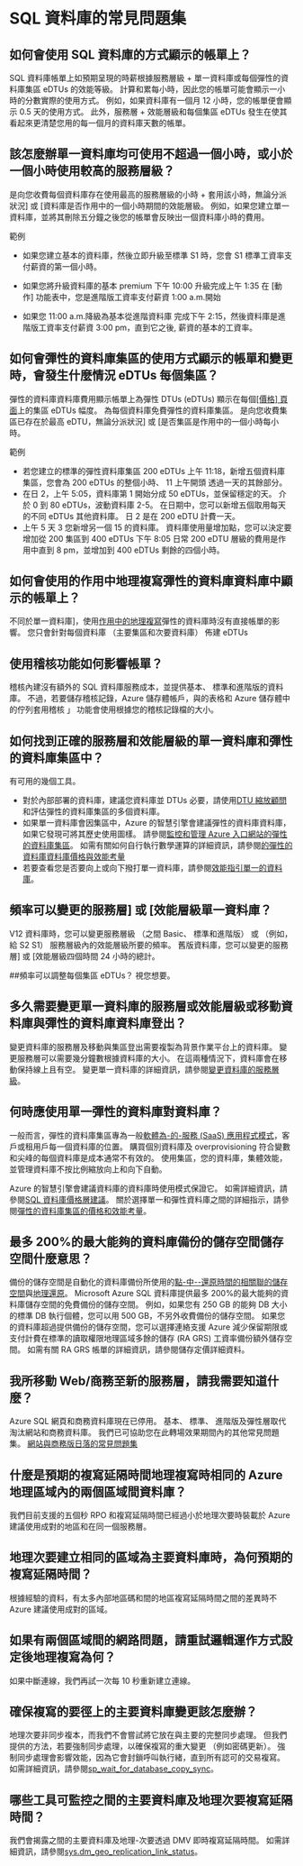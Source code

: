 <properties 
   pageTitle="Azure SQL 資料庫的常見問題集" 
   description="常見的問題客戶的解答問雲端資料庫與 Azure SQL 資料庫、 Microsoft 的關聯式資料庫管理系統 (RDBMS) 和資料庫以在雲端服務。" 
   services="sql-database" 
   documentationCenter="" 
   authors="CarlRabeler" 
   manager="jhubbard" 
   editor=""/>

<tags
   ms.service="sql-database"
   ms.devlang="NA"
   ms.topic="article"
   ms.tgt_pltfrm="NA"
   ms.workload="data-management" 
   ms.date="08/16/2016"
   ms.author="sashan;carlrab"/>

# <a name="sql-database-faq"></a>SQL 資料庫的常見問題集

## <a name="how-does-the-usage-of-sql-database-show-up-on-my-bill"></a>如何會使用 SQL 資料庫的方式顯示的帳單上？ 
SQL 資料庫帳單上如預期呈現的時薪根據服務層級 + 單一資料庫或每個彈性的資料庫集區 eDTUs 的效能等級。 計算和累每小時，因此您的帳單可能會顯示一小時的分數實際的使用方式。 例如，如果資料庫有一個月 12 小時，您的帳單便會顯示 0.5 天的使用方式。 此外，服務層 + 效能層級和每個集區 eDTUs 發生在使其看起來更清楚您用的每一個月的資料庫天數的帳單。

## <a name="what-if-a-single-database-is-active-for-less-than-an-hour-or-uses-a-higher-service-tier-for-less-than-an-hour"></a>該怎麼辦單一資料庫均可使用不超過一個小時，或小於一個小時使用較高的服務層級？
是向您收費每個資料庫存在使用最高的服務層級的小時 + 套用該小時，無論分派狀況] 或 [資料庫是否作用中的一個小時期間的效能層級。 例如，如果您建立單一資料庫，並將其刪除五分鐘之後您的帳單會反映出一個資料庫小時的費用。 

範例
    
- 如果您建立基本的資料庫，然後立即升級至標準 S1 時，您會 S1 標準工資率支付薪資的第一個小時。

- 如果您將升級資料庫的基本 premium 下午 10:00 升級完成上午 1:35 在 [動作] 功能表中，您是進階版工資率支付薪資 1:00 a.m.開始 

- 如果您 11:00 a.m.降級為基本從進階資料庫 完成下午 2:15，然後資料庫是進階版工資率支付薪資 3:00 pm，直到它之後, 薪資的基本的工資率。

## <a name="how-does-elastic-database-pool-usage-show-up-on-my-bill-and-what-happens-when-i-change-edtus-per-pool"></a>如何會彈性的資料庫集區的使用方式顯示的帳單和變更時，會發生什麼情況 eDTUs 每個集區？
彈性的資料庫資料庫費用顯示帳單上為彈性 DTUs (eDTUs) 顯示在每個[[價格] 頁面](https://azure.microsoft.com/pricing/details/sql-database/)上的集區 eDTUs 幅度。 為每個資料庫免費彈性的資料庫集區。 是向您收費集區已存在於最高 eDTU，無論分派狀況] 或 [是否集區是作用中的一個小時每小時。 

範例

- 若您建立的標準的彈性資料庫集區 200 eDTUs 上午 11:18，新增五個資料庫集區，您會為 200 eDTUs 的整個小時、 11 上午開頭 透過一天的其餘部分。
- 在日 2，上午 5:05，資料庫第 1 開始分成 50 eDTUs，並保留穩定的天。 介於 0 到 80 eDTUs，波動資料庫 2-5。 在日期中，您可以新增五個取用每天的不同 eDTUs 其他資料庫。 日 2 是在 200 eDTU 計費一天。 
- 上午 5 天 3 您新增另一個 15 的資料庫。 資料庫使用量增加點，您可以決定要增加從 200 集區到 400 eDTUs 下午 8:05 日常 200 eDTU 層級的費用是作用中直到 8 pm，並增加到 400 eDTUs 剩餘的四個小時。 

## <a name="how-does-the-use-of-active-geo-replication-in-an-elastic-database-pool-show-up-on-my-bill"></a>如何會使用的作用中地理複寫彈性的資料庫資料庫中顯示的帳單上？
不同於單一資料庫]，使用[作用中的地理複寫](sql-database-geo-replication-overview.md)彈性的資料庫時沒有直接帳單的影響。  您只會針對每個資料庫 （主要集區和次要資料庫） 佈建 eDTUs

## <a name="how-does-the-use-of-the-auditing-feature-impact-my-bill"></a>使用稽核功能如何影響帳單？ 
稽核內建沒有額外的 SQL 資料庫服務成本，並提供基本、 標準和進階版的資料庫。 不過，若要儲存稽核記錄，Azure 儲存體帳戶，與的表格和 Azure 儲存體中的佇列套用稽核 」 功能會使用根據您的稽核記錄檔的大小。

## <a name="how-do-i-find-the-right-service-tier-and-performance-level-for-single-databases-and-elastic-database-pools"></a>如何找到正確的服務層和效能層級的單一資料庫和彈性的資料庫集區中？ 
有可用的幾個工具。 

- 對於內部部署的資料庫，建議您資料庫並 DTUs 必要，請使用[DTU 縮放顧問](http://dtucalculator.azurewebsites.net/)和評估彈性的資料庫集區的多個資料庫。
- 如果單一資料庫會因集區中，Azure 的智慧引擎會建議彈性的資料庫資料庫，如果它發現可將其歷史使用圖樣。 請參閱[監控和管理 Azure 入口網站的彈性的資料庫集區](sql-database-elastic-pool-manage-portal.md)。 如需有關如何自行執行數學運算的詳細資訊，請參閱[的彈性的資料庫資料庫價格與效能考量](sql-database-elastic-pool-guidance.md)
- 若要查看您是否要向上或向下撥打單一資料庫，請參閱[效能指引單一的資料庫](sql-database-performance-guidance.md)。

## <a name="how-often-can-i-change-the-service-tier-or-performance-level-of-a-single-database"></a>頻率可以變更的服務層] 或 [效能層級單一資料庫？ 
V12 資料庫時，您可以變更服務層級 （之間 Basic、 標準和進階版） 或 （例如，給 S2 S1） 服務層級內的效能層級所要的頻率。 舊版資料庫，您可以變更的服務層] 或 [效能層級四個時間 24 小時的總計。

##<a name="how-often-can-i-adjust-the-edtus-per-pool"></a>頻率可以調整每個集區 eDTUs？ 
視您想要。

## <a name="how-long-does-it-take-to-change-the-service-tier-or-performance-level-of-a-single-database-or-move-a-database-in-and-out-of-an-elastic-database-pool"></a>多久需要變更單一資料庫的服務層或效能層級或移動資料庫與彈性的資料庫資料庫登出？ 
變更資料庫的服務層及移動與集區登出需要複製為背景作業平台上的資料庫。 變更服務層可以需要幾分鐘數根據資料庫的大小。 在這兩種情況下，資料庫會在移動保持線上且有空。 變更單一資料庫的詳細資訊，請參閱[變更資料庫的服務層級](sql-database-scale-up.md)。 

## <a name="when-should-i-use-a-single-database-vs-elastic-databases"></a>何時應使用單一彈性的資料庫對資料庫？ 
一般而言，彈性的資料庫集區專為一般[軟體為-的-服務 (SaaS) 應用程式模式](sql-database-design-patterns-multi-tenancy-saas-applications.md)，客戶或租用戶每一個資料庫的位置。 購買個別資料庫及 overprovisioning 符合變數和尖峰的每個資料庫是成本通常不有效的。 使用集區，您的資料庫，集體效能，並管理資料庫不按比例縮放向上和向下自動。 

Azure 的智慧引擎會建議資料庫的資料庫時使用模式保證它。 如需詳細資訊，請參閱[SQL 資料庫價格層建議](sql-database-service-tier-advisor.md)。 關於選擇單一和彈性資料庫之間的詳細指示，請參閱[彈性的資料庫集區的價格和效能考量](sql-database-elastic-pool-guidance.md)。

## <a name="what-does-it-mean-to-have-up-to-200-of-your-maximum-provisioned-database-storage-for-backup-storage"></a>最多 200%的最大能夠的資料庫備份的儲存空間儲存空間什麼意思？ 
備份的儲存空間是自動化的資料庫備份所使用的[點-中--還原時間的相關聯的儲存空間](sql-database-recovery-using-backups.md#-point-in-time-restore)與[地理還原](sql-database-recovery-using-backups.md#geo-restore)。 Microsoft Azure SQL 資料庫提供最多 200%的最大能夠的資料庫儲存空間的免費備份的儲存空間。 例如，如果您有 250 GB 的能夠 DB 大小的標準 DB 執行個體，您可以用 500 GB，不另外收費備份的儲存空間。 如果您的資料庫超過提供備份的儲存空間，您可以選擇連絡支援 Azure 減少保留期限或支付計費在標準的讀取權限地理區域多餘的儲存 (RA GRS) 工資率備份額外儲存空間。 如需有關 RA GRS 帳單的詳細資訊，請參閱儲存定價詳細資料。

## <a name="im-moving-from-webbusiness-to-the-new-service-tiers-what-do-i-need-to-know"></a>我所移動 Web/商務至新的服務層，請我需要知道什麼？
Azure SQL 網頁和商務資料庫現在已停用。 基本、 標準、 進階版及彈性層取代淘汰網站和商務資料庫。 我們已可協助您在此轉場效果期間內的其他常見問題集。 [網站與商務版日落的常見問題集](sql-database-web-business-sunset-faq.md)

## <a name="what-is-an-expected-replication-lag-when-geo-replicating-a-database-between-two-regions-within-the-same-azure-geography"></a>什麼是預期的複寫延隔時間地理複寫時相同的 Azure 地理區域內的兩個區域間資料庫？  
我們目前支援的五個秒 RPO 和複寫延隔時間已經過小於地理次要時裝載於 Azure 建議使用成對的地區和在同一個服務層。

## <a name="what-is-an-expected-replication-lag-when-geo-secondary-is-created-in-the-same-region-as-the-primary-database"></a>地理次要建立相同的區域為主要資料庫時，為何預期的複寫延隔時間？  
根據經驗的資料，有太多內部地區碼和間的地區複寫延隔時間之間的差異時不 Azure 建議使用成對的區域。 

## <a name="if-there-is-a-network-failure-between-two-regions-how-does-the-retry-logic-work-when-geo-replication-is-set-up"></a>如果有兩個區域間的網路問題，請重試邏輯運作方式設定後地理複寫為何？  
如果中斷連線，我們再試一次每 10 秒重新建立連線。

## <a name="what-can-i-do-to-guarantee-that-a-critical-change-on-the-primary-database-is-replicated"></a>確保複寫的要徑上的主要資料庫變更該怎麼辦？
地理次要非同步複本，而我們不會嘗試將它放在與主要的完整同步處理。 但我們提供的方法，若要強制同步處理，以確保複寫的重大變更 （例如密碼更新）。 強制同步處理會影響效能，因為它會封鎖呼叫執行緒，直到所有認可的交易複寫。 如需詳細資訊，請參閱[sp_wait_for_database_copy_sync](https://msdn.microsoft.com/library/dn467644.aspx)。 

## <a name="what-tools-are-available-to-monitor-the-replication-lag-between-the-primary-database-and-geo-secondary"></a>哪些工具可監控之間的主要資料庫及地理次要複寫延隔時間？
我們會揭露之間的主要資料庫及地理-次要透過 DMV 即時複寫延隔時間。 如需詳細資訊，請參閱[sys.dm_geo_replication_link_status](https://msdn.microsoft.com/library/mt575504.aspx)。
